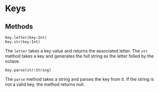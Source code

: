 Keys
====


## Methods

    Key.letter(key:Int)
    Key.str(key:Int)

The `letter` takes a key value and returns the associated letter. The `str`
method takes a key and generates the full string as the letter folled by the
octave.
  
    Key.parse(str:String)

The `parse` method takes a string and parses the key from it. If the string is
not a valid key, the method returns null.
